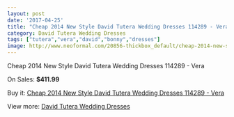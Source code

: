 ```yaml
---
layout: post
date: '2017-04-25'
title: "Cheap 2014 New Style David Tutera Wedding Dresses 114289 - Vera"
category: David Tutera Wedding Dresses
tags: ["tutera","vera","david","bonny","dresses"]
image: http://www.neoformal.com/20856-thickbox_default/cheap-2014-new-style-david-tutera-wedding-dresses-114289-vera.jpg
---
```

Cheap 2014 New Style David Tutera Wedding Dresses 114289 - Vera

On Sales: **$411.99**
<a href="https://www.neoformal.com/en/david-tutera-wedding-dresses-2014/6698-cheap-2014-new-style-david-tutera-wedding-dresses-114289-vera.html"><amp-img layout="responsive" width="600" height="600" src="//www.neoformal.com/20856-thickbox_default/cheap-2014-new-style-david-tutera-wedding-dresses-114289-vera.jpg" alt="Cheap 2014 New Style David Tutera Wedding Dresses 114289 - Vera 0" /></a>
<a href="https://www.neoformal.com/en/david-tutera-wedding-dresses-2014/6698-cheap-2014-new-style-david-tutera-wedding-dresses-114289-vera.html"><amp-img layout="responsive" width="600" height="600" src="//www.neoformal.com/20858-thickbox_default/cheap-2014-new-style-david-tutera-wedding-dresses-114289-vera.jpg" alt="Cheap 2014 New Style David Tutera Wedding Dresses 114289 - Vera 1" /></a>
<a href="https://www.neoformal.com/en/david-tutera-wedding-dresses-2014/6698-cheap-2014-new-style-david-tutera-wedding-dresses-114289-vera.html"><amp-img layout="responsive" width="600" height="600" src="//www.neoformal.com/20857-thickbox_default/cheap-2014-new-style-david-tutera-wedding-dresses-114289-vera.jpg" alt="Cheap 2014 New Style David Tutera Wedding Dresses 114289 - Vera 2" /></a>

Buy it: [Cheap 2014 New Style David Tutera Wedding Dresses 114289 - Vera](https://www.neoformal.com/en/david-tutera-wedding-dresses-2014/6698-cheap-2014-new-style-david-tutera-wedding-dresses-114289-vera.html "Cheap 2014 New Style David Tutera Wedding Dresses 114289 - Vera")

View more: [David Tutera Wedding Dresses](https://www.neoformal.com/en/97-david-tutera-wedding-dresses-2014 "David Tutera Wedding Dresses")